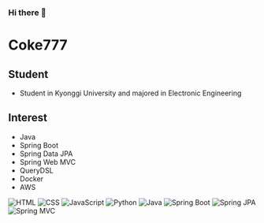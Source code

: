 ### Hi there 👋
# Coke777
## Student
* Student in Kyonggi University and majored in Electronic Engineering
## Interest
* Java 
* Spring Boot
* Spring Data JPA
* Spring Web MVC
* QueryDSL
* Docker
* AWS

<img alt="HTML" src ="https://img.shields.io/badge/_-HTML-green"> <img alt="CSS" src ="https://img.shields.io/badge/_-CSS-red"> <img alt="JavaScript" src ="https://img.shields.io/badge/_-JavaScript-purple"> <img alt="Python" src ="https://img.shields.io/badge/_-Python-blue"> <img alt="Java" src ="https://img.shields.io/badge/_-Java-yellow"> <img alt="Spring Boot" src ="https://img.shields.io/badge/_-Spring Boot-green"> <img alt="Spring JPA" src ="https://img.shields.io/badge/_-Spring JPA-black"> <img alt="Spring MVC" src ="https://img.shields.io/badge/_-Spring MVC-blue">
